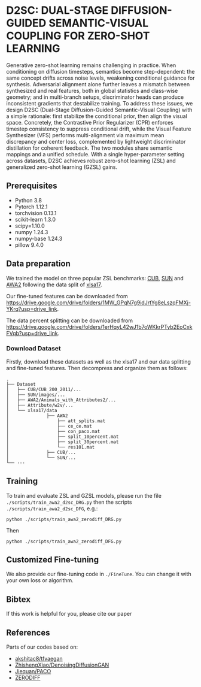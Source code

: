 # D2SC: DUAL-STAGE DIFFUSION-GUIDED SEMANTIC-VISUAL COUPLING FOR ZERO-SHOT LEARNING #

Generative zero-shot learning remains challenging in practice. When conditioning on diffusion timesteps, semantics become step-dependent: the same concept drifts across noise levels, weakening conditional guidance for synthesis. Adversarial alignment alone further leaves a mismatch between synthesized and real features, both in global statistics and class-wise geometry; and in multi-branch setups, discriminator heads can produce inconsistent gradients that destabilize training. To address these issues, we design D2SC (Dual-Stage Diffusion-Guided Semantic-Visual Coupling) with a simple rationale: first stabilize the conditional prior, then align the visual space. Concretely, the Contrastive Prior Regularizer (CPR) enforces timestep consistency to suppress conditional drift, while the Visual Feature Synthesizer (VFS) performs multi-alignment via maximum mean discrepancy and center loss, complemented by lightweight discriminator distillation for coherent feedback. The two modules share semantic mappings and a unified schedule. With a single hyper-parameter setting across datasets, D2SC achieves robust zero-shot learning (ZSL) and generalized zero-shot learning (GZSL) gains.

## Prerequisites
+ Python 3.8
+ Pytorch 1.12.1
+ torchvision 0.13.1
+ scikit-learn 1.3.0
+ scipy=1.10.0
+ numpy 1.24.3
+ numpy-base 1.24.3
+ pillow 9.4.0

## Data preparation

We trained the model on three popular ZSL benchmarks: [CUB](http://www.vision.caltech.edu/visipedia/CUB-200-2011.html), [SUN](http://cs.brown.edu/~gmpatter/sunattributes.html) and [AWA2](http://cvml.ist.ac.at/AwA2/) following the data split of [xlsa17](http://datasets.d2.mpi-inf.mpg.de/xian/xlsa17.zip).

Our fine-tuned features can be downloaded from https://drive.google.com/drive/folders/1MW_GPqN7g9idJrtYg8eLszqFMXj-YKrq?usp=drive_link.

The data percent splitting can be downloaded from https://drive.google.com/drive/folders/1erHqyL42wJ1b7oWKkrPTyb2EoCxkFVqb?usp=drive_link. 

### Download Dataset 

Firstly, download these datasets as well as the xlsa17 and our data splitting and fine-tuned features. Then decompress and organize them as follows: 
```
.
├── Dataset
│   ├── CUB/CUB_200_2011/...
│   ├── SUN/images/...
│   ├── AWA2/Animals_with_Attributes2/...
│   ├── Attribute/w2v/...
│   └── xlsa17/data
│              ├── AWA2
│                  ├── att_splits.mat
│                  ├── ce_ce.mat
│                  ├── con_paco.mat
│                  ├── split_10percent.mat
│                  ├── split_30percent.mat
│                  └── res101.mat
│              ├── CUB/...
│              └── SUN/...
└── ···
```

## Training

To train and evaluate ZSL and GZSL models, please run the file `./scripts/train_awa2_d2sc_DRG.py` then the scripts `./scripts/train_awa2_d2sc_DFG`, e.g.:
```
python ./scripts/train_awa2_zerodiff_DRG.py
```
Then
```
python ./scripts/train_awa2_zerodiff_DFG.py
```



## Customized Fine-tuning
We also provide our fine-tuning code in  `./FineTune`. You can change it with your own loss or algorithm.

## Bibtex ##
If this work is helpful for you, please cite our paper

## References
Parts of our codes based on:
* [akshitac8/tfvaegan](https://github.com/akshitac8/tfvaegan)
* [ZhishengXiao/DenoisingDiffusionGAN](https://github.com/NVlabs/denoising-diffusion-gan)
* [Jiequan/PACO](https://github.com/dvlab-research/Parametric-Contrastive-Learning)
* [ZERODIFF](https://github.com/FouriYe/ZeroDiff_ICLR25/tree/main/datasets)
